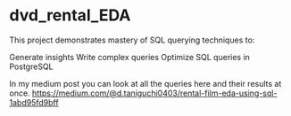 # dvd_rental_EDA

This project demonstrates mastery of SQL querying techniques to:

Generate insights
Write complex queries
Optimize SQL queries in PostgreSQL

In my medium post you can look at all the queries here and their results at once.
https://medium.com/@d.taniguchi0403/rental-film-eda-using-sql-1abd95fd9bff
